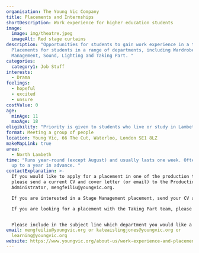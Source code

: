 ```yaml
---
organisation: The Young Vic Company
title: Placements and Internships
shortDescription: Work experience for higher education students
image:
  image: img/theatre.jpeg
  imageAlt: Red stage curtains
description: "Opportunities for students to gain work experience in a theatre.
  Placements for students in a range of departments, including Wardrobe, Stage
  Management, Sound, Lighting and Taking Part. "
categories:
  category1: Job Stuff
interests:
  - Drama
feelings:
  - hopeful
  - excited
  - unsure
costValue: 0
age:
  minAge: 11
  maxAge: 18
eligibility: "Priority is given to students who live or study in Lambeth or Southwark. "
format: Meeting a group of people
location: Young Vic, 66 The Cut, Waterloo, London SE1 8LZ
makeMapLink: true
area:
  - North Lambeth
time: "Runs year-round (except August) and usually lasts one week. Often booked
  up to a year in advance. "
contactExplanation: >-
  If you would like to apply for a placement in one of the production teams,
  please send a current CV and cover letter (or email) to the Production
  Administrator, mengfeiliu@youngvic.org. 

  If you are interested in a Stage Management placement, send your CV and cover letter to kateaislingjones@youngvic.org. 

  If you are looking for a placement with the Taking Part team, please email learning@youngvic.org. 


  Please include in the subject line which department you would like a placement with. Clearly state your relevant experience in your cover letter, along with what you would hope to gain from a placement. 
email: mengfeiliu@youngvic.org or kateaislingjones@youngvic.org or
  learning@youngvic.org
website: https://www.youngvic.org/about-us/work-experience-and-placements
---
```

